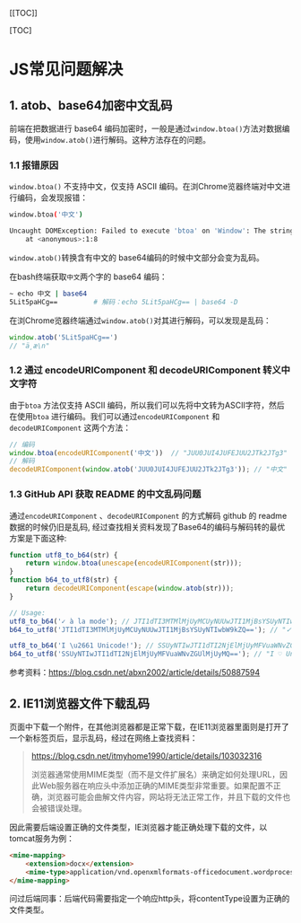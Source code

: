 [[TOC]]

[TOC]



# JS常见问题解决

## 1. atob、base64加密中文乱码

前端在把数据进行 base64 编码加密时，一般是通过`window.btoa()`方法对数据编码，使用`window.atob()`进行解码。这种方法存在的问题。

### 1.1 报错原因

`window.btoa()` 不支持中文，仅支持 ASCII 编码。在浏Chrome览器终端对中文进行编码，会发现报错：

```bash
window.btoa('中文')

Uncaught DOMException: Failed to execute 'btoa' on 'Window': The string to be encoded contains characters outside of the Latin1 range.
    at <anonymous>:1:8
```

 `window.atob()`转换含有中文的 base64编码的时候中文部分会变为乱码。

在bash终端获取`中文`两个字的  base64 编码：

```bash
~ echo 中文 | base64
5Lit5paHCg==         # 解码：echo 5Lit5paHCg== | base64 -D
```

在浏Chrome览器终端通过`window.atob()`对其进行解码，可以发现是乱码：

```js
window.atob('5Lit5paHCg==')
// "ä¸­æ\n"
```

### 1.2 通过 encodeURIComponent 和 decodeURIComponent 转义中文字符

由于`btoa` 方法仅支持 ASCII 编码，所以我们可以先将中文转为ASCII字符，然后在使用`btoa` 进行编码。我们可以通过`encodeURIComponent` 和 `decodeURIComponent` 这两个方法：

````js
// 编码 
window.btoa(encodeURIComponent('中文'))  // "JUU0JUI4JUFEJUU2JTk2JTg3"
// 解码
decodeURIComponent(window.atob('JUU0JUI4JUFEJUU2JTk2JTg3')); // "中文"
````

### 1.3 GitHub API 获取 README 的中文乱码问题

通过`encodeURIComponent` 、`decodeURIComponent` 的方式解码 github 的 readme 数据的时候仍旧是乱码, 经过查找相关资料发现了Base64的编码与解码转的最优方案是下面这种:

```js
function utf8_to_b64(str) {
    return window.btoa(unescape(encodeURIComponent(str)));
}
function b64_to_utf8(str) {
    return decodeURIComponent(escape(window.atob(str)));
}

// Usage:
utf8_to_b64('✓ à la mode'); // JTI1dTI3MTMlMjUyMCUyNUUwJTI1MjBsYSUyNTIwbW9kZQ==
b64_to_utf8('JTI1dTI3MTMlMjUyMCUyNUUwJTI1MjBsYSUyNTIwbW9kZQ=='); // "✓ à la mode"

utf8_to_b64('I \u2661 Unicode!'); // SSUyNTIwJTI1dTI2NjElMjUyMFVuaWNvZGUlMjUyMQ==
b64_to_utf8('SSUyNTIwJTI1dTI2NjElMjUyMFVuaWNvZGUlMjUyMQ=='); // "I ♡ Unicode!"
```

参考资料：https://blog.csdn.net/abxn2002/article/details/50887594

## 2. IE11浏览器文件下载乱码

页面中下载一个附件，在其他浏览器都是正常下载，在IE11浏览器里面则是打开了一个新标签页后，显示乱码，经过在网络上查找资料：

> https://blog.csdn.net/itmyhome1990/article/details/103032316
>
> 浏览器通常使用MIME类型（而不是文件扩展名）来确定如何处理URL，因此Web服务器在响应头中添加正确的MIME类型非常重要。如果配置不正确，浏览器可能会曲解文件内容，网站将无法正常工作，并且下载的文件也会被错误处理。

因此需要后端设置正确的文件类型，IE浏览器才能正确处理下载的文件，以tomcat服务为例：

```html
<mime-mapping>
	<extension>docx</extension>
	<mime-type>application/vnd.openxmlformats-officedocument.wordprocessingml.document</mime-type>
</mime-mapping>
```

问过后端同事：后端代码需要指定一个响应http头，将contentType设置为正确的文件类型。










